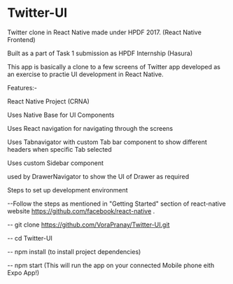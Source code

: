 # Twitter-UI
Twitter clone in React Native made under HPDF 2017. (React Native Frontend)

Built as a part of Task 1 submission as HPDF Internship (Hasura)

This app is basically a clone to a few screens of Twitter app developed as an exercise to practie UI development in React Native. 

Features:-

React Native Project (CRNA) 

Uses Native Base for UI Components

Uses React navigation for navigating through the screens

Uses Tabnavigator with custom Tab bar component to show different headers when specific Tab selected 

Uses custom Sidebar component 

used by DrawerNavigator to show the UI of Drawer as required



Steps to set up development environment

--Follow the steps as mentioned in "Getting Started" section of react-native website https://github.com/facebook/react-native .


-- git clone https://github.com/VoraPranay/Twitter-UI.git

-- cd Twitter-UI

-- npm install (to install project dependencies)

-- npm start (This will run the app on your connected Mobile phone eith Expo App!)

